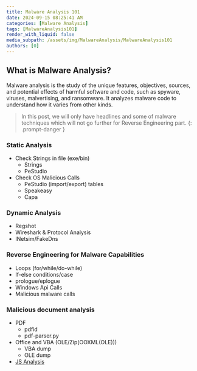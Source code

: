```yaml
---
title: Malware Analysis 101
date: 2024-09-15 08:25:41 AM
categories: [Malware Analysis]
tags: [MalwareAnalysis101] 
render_with_liquid: false
media_subpath: /assets/img/MalwareAnalysis/MalwareAnalysis101
authors: [0]
---
```


## What is Malware Analysis?
Malware analysis is the study of the unique features, objectives, sources, and potential effects of harmful software and code, such as spyware, viruses, malvertising, and ransomware. It analyzes malware code to understand how it varies from other kinds. 

> In this post, we will only have headlines and some of malware techniques which will not go further for Reverse Engineering part. 
{: .prompt-danger }

### Static Analysis 
- Check Strings in file (exe/bin) 
    - Strings
    - PeStudio
- Check OS Malicious Calls 
    - PeStudio (import/export) tables
    - Speakeasy
    - Capa
### Dynamic Analysis 

- Regshot
- Wireshark & Protocol Analysis
- INetsim/FakeDns

### Reverse Engineering for Malware Capabilities

- Loops (for/while/do-while)
- If-else conditions/case
- prologue/eplogue
- Windows Api Calls
- Malicious malware calls 

### Malicious document analysis 
- PDF
    - pdfid 
    - pdf-parser.py 
- Office and VBA (OLE/Zip(OOXML(OLE)))
    - VBA dump 
    - OLE dump
- [JS Analysis](https://soom3a.github.io/Blogs/posts/JS_Analysis/)


<script src="https://giscus.app/client.js"
        data-repo="SoOM3a/Blogs"
        data-repo-id="R_kgDOLebVZA"
        data-category="General"
        data-category-id="DIC_kwDOLebVZM4Cd9IX"
        data-mapping="url"
        data-strict="1"
        data-reactions-enabled="1"
        data-emit-metadata="1"
        data-input-position="top"
        data-theme="preferred_color_scheme"
        data-lang="en"
        data-loading="lazy"
        crossorigin="anonymous"
        async>
</script>